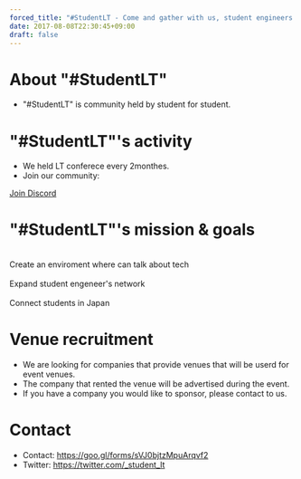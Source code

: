 ```yaml
---
forced_title: "#StudentLT - Come and gather with us, student engineers!"
date: 2017-08-08T22:30:45+09:00
draft: false
---
```

<div class="top-red" id="about">
<h1 class="title">About "#StudentLT"<br><span class="bottom-border-w"></span></h1>
<ul>
<li>"#StudentLT" is community held by student for student.</li>
</ul>
</div>
<div class="top-white">
<h1 class="title">"#StudentLT"'s activity <br><span class="bottom-border-r"></h1>
<ul>
<li>We held LT conferece every 2monthes.</li>
<li>Join our community:</li>
</ul>
<a type="button" class="btn btn-primary btn-lg alink" href="https://discord.gg/F4u9yKN">Join Discord</a>
</div>
<div class="top-red">
<h1 class="title">"#StudentLT"'s mission & goals<br><span class="bottom-border-w"></h1>
<div class="row">
<div class="col-md-4 goal-li"><i class="glyphicon glyphicon-comment icon fa-4x"></i><br>Create an enviroment where can talk about tech</div>
<div class="col-md-4 goal-li"><i class="glyphicon glyphicon-map-marker icon fa-4x"></i><br>Expand student engeneer's network</div>
<div class="col-md-4 goal-li"><i class="glyphicon glyphicon-resize-small icon fa-4x"></i><br>Connect students in Japan</div>
</div>
</div>
<div class="top-white">
<h1 class="title">Venue recruitment<br><span class="bottom-border-r"></h1>
<ul>
<li>We are looking for companies that provide venues that will be userd for event venues.</li>
<li>The company that rented the venue will be advertised during the event.</li>
<li>If you have a company you would like to sponsor, please contact to us.</li>
</ul>

<h1 class="title">Contact<br><span class="bottom-border-r"></h1>
<ul>
<li>Contact: <a href="https://goo.gl/forms/sVJ0bjtzMpuArqvf2" target="_blank">https://goo.gl/forms/sVJ0bjtzMpuArqvf2</a></li>
<li>Twitter: <a href="https://twitter.com/_student_lt" target="_blank">https://twitter.com/_student_lt</a></li>
</ul>
</div>

